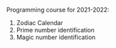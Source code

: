 Programming course for 2021-2022:
1. Zodiac Calendar
2. Prime number identification
3. Magic number identification
